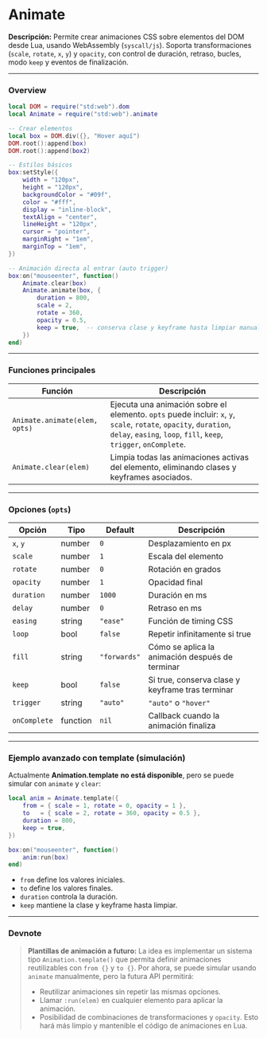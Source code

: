 # Animate

**Descripción:** Permite crear animaciones CSS sobre elementos del DOM desde Lua, usando WebAssembly (`syscall/js`). Soporta transformaciones (`scale`, `rotate`, `x`, `y`) y `opacity`, con control de duración, retraso, bucles, modo `keep` y eventos de finalización.

---

### Overview

```lua
local DOM = require("std:web").dom
local Animate = require("std:web").animate

-- Crear elementos
local box = DOM.div({}, "Hover aquí")
DOM.root():append(box)
DOM.root():append(box2)

-- Estilos básicos
box:setStyle({
    width = "120px",
    height = "120px",
    backgroundColor = "#09f",
    color = "#fff",
    display = "inline-block",
    textAlign = "center",
    lineHeight = "120px",
    cursor = "pointer",
    marginRight = "1em",
    marginTop = "1em",
})

-- Animación directa al entrar (auto trigger)
box:on("mouseenter", function()
    Animate.clear(box)
    Animate.animate(box, {
        duration = 800,
        scale = 2,
        rotate = 360,
        opacity = 0.5,
        keep = true,  -- conserva clase y keyframe hasta limpiar manualmente
    })
end)
```

---

### Funciones principales

| Función                       | Descripción                                                                                                                                                                            |
| ----------------------------- | -------------------------------------------------------------------------------------------------------------------------------------------------------------------------------------- |
| `Animate.animate(elem, opts)` | Ejecuta una animación sobre el elemento. `opts` puede incluir: `x`, `y`, `scale`, `rotate`, `opacity`, `duration`, `delay`, `easing`, `loop`, `fill`, `keep`, `trigger`, `onComplete`. |
| `Animate.clear(elem)`         | Limpia todas las animaciones activas del elemento, eliminando clases y keyframes asociados.                                                                                            |

---

### Opciones (`opts`)

| Opción       | Tipo     | Default      | Descripción                                      |
| ------------ | -------- | ------------ | ------------------------------------------------ |
| `x`, `y`     | number   | `0`          | Desplazamiento en px                             |
| `scale`      | number   | `1`          | Escala del elemento                              |
| `rotate`     | number   | `0`          | Rotación en grados                               |
| `opacity`    | number   | `1`          | Opacidad final                                   |
| `duration`   | number   | `1000`       | Duración en ms                                   |
| `delay`      | number   | `0`          | Retraso en ms                                    |
| `easing`     | string   | `"ease"`     | Función de timing CSS                            |
| `loop`       | bool     | `false`      | Repetir infinitamente si true                    |
| `fill`       | string   | `"forwards"` | Cómo se aplica la animación después de terminar  |
| `keep`       | bool     | `false`      | Si true, conserva clase y keyframe tras terminar |
| `trigger`    | string   | `"auto"`     | `"auto"` o `"hover"`                             |
| `onComplete` | function | `nil`        | Callback cuando la animación finaliza            |

---

### Ejemplo avanzado con template (simulación)

Actualmente **Animation.template** **no está disponible**, pero se puede simular con `animate` y `clear`:

```lua
local anim = Animate.template({
    from = { scale = 1, rotate = 0, opacity = 1 },
    to   = { scale = 2, rotate = 360, opacity = 0.5 },
    duration = 800,
    keep = true,
})

box:on("mouseenter", function()
    anim:run(box)
end)
```

- `from` define los valores iniciales.
- `to` define los valores finales.
- `duration` controla la duración.
- `keep` mantiene la clase y keyframe hasta limpiar.

---

### Devnote

> **Plantillas de animación a futuro:**
> La idea es implementar un sistema tipo `Animation.template()` que permita definir animaciones reutilizables con `from {}` y `to {}`. Por ahora, se puede simular usando `animate` manualmente, pero la futura API permitirá:
>
> - Reutilizar animaciones sin repetir las mismas opciones.
> - Llamar `:run(elem)` en cualquier elemento para aplicar la animación.
> - Posibilidad de combinaciones de transformaciones y `opacity`.
>   Esto hará más limpio y mantenible el código de animaciones en Lua.
